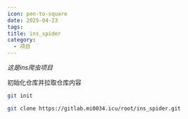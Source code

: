 ```yaml
---
icon: pen-to-square
date: 2025-04-23
tags: 
title: ins_spider
category:
  - 项目
---
```

*这是ins爬虫项目*

初始化仓库并拉取仓库内容
```bash
git init
```

```bash
git clone https://gitlab.mi0034.icu/root/ins_spider.git
```
